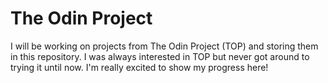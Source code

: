 # The Odin Project

I will be working on projects from The Odin Project (TOP) and storing them in this repository. I was always interested in TOP but never got around to trying it until now. I'm really excited to show my progress here!